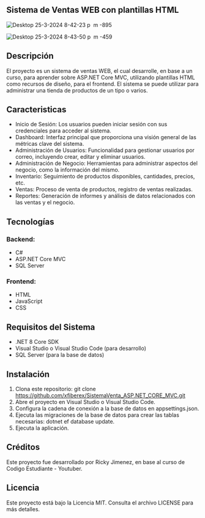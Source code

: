## Sistema de Ventas WEB con plantillas HTML

![Desktop 25-3-2024 8-42-23 p  m -895](https://github.com/xfiberex/SistemaVenta_ASP.NET_CORE_MVC/assets/135444565/8c23599c-33cb-4280-b058-30214a7af884)

![Desktop 25-3-2024 8-43-50 p  m -459](https://github.com/xfiberex/SistemaVenta_ASP.NET_CORE_MVC/assets/135444565/b3232fa9-e409-488c-a0cf-ee900c399297)

## Descripción
El proyecto es un sistema de ventas WEB, el cual desarrolle, en base a un curso, para aprender sobre ASP.NET Core MVC, utilizando plantillas HTML como recursos de diseño, para el frontend. El sistema se puede utilizar para administrar una tienda de productos de un tipo o varios.

## Caracteristicas

- Inicio de Sesión: Los usuarios pueden iniciar sesión con sus credenciales para acceder al sistema.
- Dashboard: Interfaz principal que proporciona una visión general de las métricas clave del sistema.
- Administración de Usuarios: Funcionalidad para gestionar usuarios por correo, incluyendo crear, editar y eliminar usuarios.
- Administración de Negocio: Herramientas para administrar aspectos del negocio, como la información del mismo.
- Inventario: Seguimiento de productos disponibles, cantidades, precios, etc.
- Ventas: Proceso de venta de productos, registro de ventas realizadas.
- Reportes: Generación de informes y análisis de datos relacionados con las ventas y el negocio.

## Tecnologías

### Backend:

- C#
- ASP.NET Core MVC
- SQL Server

### Frontend:

- HTML
- JavaScript
- CSS

## Requisitos del Sistema

- .NET 8 Core SDK
- Visual Studio o Visual Studio Code (para desarrollo)
- SQL Server (para la base de datos)

## Instalación

1. Clona este repositorio: git clone https://github.com/xfiberex/SistemaVenta_ASP.NET_CORE_MVC.git
2. Abre el proyecto en Visual Studio o Visual Studio Code.
3. Configura la cadena de conexión a la base de datos en appsettings.json.
4. Ejecuta las migraciones de la base de datos para crear las tablas necesarias: dotnet ef database update.
5. Ejecuta la aplicación.

## Créditos

Este proyecto fue desarrollado por Ricky Jimenez, en base al curso de Codigo Estudiante - Youtuber.

## Licencia

Este proyecto está bajo la Licencia MIT. Consulta el archivo LICENSE para más detalles.
